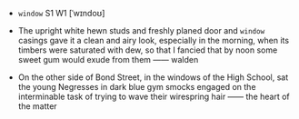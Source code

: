 - `window` S1 W1 [ˈwɪndoʊ]



-  The upright white hewn studs and freshly planed door and `window` casings gave it a clean and airy look, especially in the morning, when its timbers were saturated with dew, so that I fancied that by noon some sweet gum would exude from them —— walden

-  On the other side of Bond Street, in the windows of the High School, sat the young Negresses in dark blue gym smocks engaged on the interminable task of trying to wave their wirespring hair —— the heart of the matter